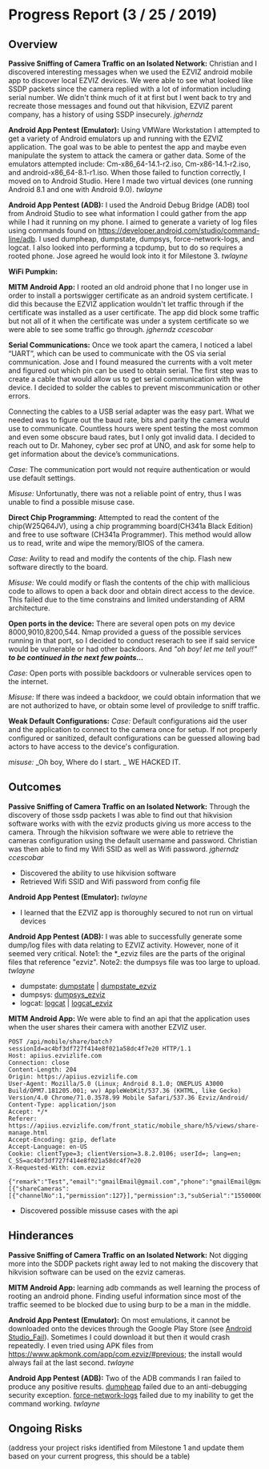 # Progress Report (3 / 25 / 2019)
## Overview
**Passive Sniffing of Camera Traffic on an Isolated Network:** Christian and I discovered interesting messages when we used the EZVIZ android mobile app to discover local EZVIZ devices. We were able to see what looked like SSDP packets since the camera replied with a lot of information including serial number. We didn't think much of it at first but I went back to try and recreate those messages and found out that hikvision, EZVIZ parent company, has a history of using SSDP insecurely. _jgherndz_ 
  
**Android App Pentest (Emulator):** Using VMWare Workstation I attempted to get a variety of Android emulators up and running with the EZVIZ application. The goal was to be able to pentest the app and maybe even manipulate the system to attack the camera or gather data. Some of the emulators attempted include: Cm-x86_64-14.1-r2.iso, Cm-x86-14.1-r2.iso, and android-x86_64-8.1-r1.iso. When those failed to function correctly, I moved on to Android Studio. Here I made two virtual devices (one running Android 8.1 and one with Android 9.0). _twlayne_
  
**Android App Pentest (ADB):** I used the Android Debug Bridge (ADB) tool from Android Studio to see what information I could gather from the app while I had it running on my phone. I aimed to generate a variety of log files using commands found on https://developer.android.com/studio/command-line/adb. I used dumpheap, dumpstate, dumpsys, force-network-logs, and logcat. I also looked into performing a tcpdump, but to do so requires a rooted phone. Jose agreed he would look into it for Milestone 3. _twlayne_
  
**WiFi Pumpkin:**
  
**MITM Android App:** I rooted an old android phone that I no longer use in order to install a portswigger certificate as an android system certificate. I did this because the EZVIZ application wouldn't let traffic through if the certificate was installed as a user certificate. The app did block some traffic but not all of it when the certificate was under a system certificate so we were able to see some traffic go through. _jgherndz_ _ccescobar_
  
  
**Serial Communications:**
Once we took apart the camera, I noticed a label “UART”, which can be used to communicate with the OS via serial communication. Jose and I found measured the currents with a volt meter and figured out which pin can be used to obtain serial. <add picture of the serial port in the camera> 
The first step was to create a cable that would allow us to get serial communication with the device. I decided to solder the cables to prevent miscommunication or other errors. 

Connecting the cables to a USB serial adapter was the easy part. What we needed was to figure out the baud rate, bits and parity the camera would use to communicate. Countless hours were spent testing the most common and even some obscure baud rates, but I only got invalid data. <insert picture of the invalid data.> I decided to reach out to Dr. Mahoney, cyber sec prof at UNO, and ask for some help to get information about the device’s communications. 
  
   *Case:*
  The communication port would not require authentication or would use default settings. 
  
   *Misuse:*
  Unfortunatly, there was not a reliable point of entry, thus I was unable to find a possible misuse case.
  
  **Direct Chip Programming:**
  Attempted to read the content of the chip(W25Q64JV), using a chip programming board(CH341a Black Edition) and free to use software (CH341a Programmer). This method would allow us to read, write and wipe the memory/BIOS of the camera. 
  
   *Case:*
  Avility to read and modify the contents of the chip. Flash new software directly to the board. 
   
   *Misuse:*
    We could modify or flash the contents of the chip with mallicious code to allows to open a back door and obtain direct access to the device. This failed due to the time constrains and limited understanding of ARM architecture. 
  
  **Open ports in the device:**
  There are several open pots on my device 8000,9010,8200,544. Nmap provided a guess of the possible services running in that port, so I decided to conduct reserach to see if said service would be vulnerable or had other backdoors. And _"oh boy! let me tell you!!"_  _**to be continued in the next few points...**_
  
  *Case:*
  Open ports with possible backdoors or vulnerable services open to the internet. 
  
  *Misuse:*
  If there was indeed a backdoor, we could obtain information that we are not authorized to have, or obtain some level of proviledge to sniff traffic.  
  
  **Weak Default Configurations:**
  *Case:*
  Default configurations aid the user and the application to connect to the camera once for setup. If not properly configured or sanitized, default configurations can be guessed allowing bad actors to have access to the device's configuration. 
  
   *misuse:*
   _Oh boy, Where do I start. _ WE HACKED IT. 
  
## Outcomes
**Passive Sniffing of Camera Traffic on an Isolated Network:** Through the discovery of those ssdp packets I was able to find out that hikvision software works with with the ezviz products giving us more access to the camera. Through the hikvision software we were able to retrieve the cameras configuration using the default username and password. Christian was then able to find my Wifi SSID as well as Wifi password. _jgherndz_ _ccescobar_
* Discovered the ability to use hikvision software
* Retrieved Wifi SSID and Wifi password from config file
  
**Android App Pentest (Emulator):** _twlayne_
* I learned that the EZVIZ app is thoroughly secured to not run on virtual devices
  
**Android App Pentest (ADB):** I was able to successfully generate some dump/log files with data relating to EZVIZ activity. However, none of it seemed very critical. Note1: the *_ezviz files are the parts of the original files that reference "ezviz". Note2: the dumpsys file was too large to upload. _twlayne_
* dumpstate: [dumpstate](ADB/dumpstate.txt) | [dumpstate_ezviz](ADB/dumpstate_ezviz.txt)
* dumpsys: [dumpsys_ezviz](ADB/dumpsys_ezviz.txt)
* logcat: [logcat](ADB/logcat.txt) | [logcat_ezviz](ADB/logcat_ezviz.txt)

**MITM Android App:** We were able to find an api that the application uses when the user shares their camera with another EZVIZ user.
```
POST /api/mobile/share/batch?sessionId=ac4bf3df727f414e8f021a58dc4f7e20 HTTP/1.1
Host: apiius.ezvizlife.com
Connection: close
Content-Length: 204
Origin: https://apiius.ezvizlife.com
User-Agent: Mozilla/5.0 (Linux; Android 8.1.0; ONEPLUS A3000 Build/OPM7.181205.001; wv) AppleWebKit/537.36 (KHTML, like Gecko) Version/4.0 Chrome/71.0.3578.99 Mobile Safari/537.36 Ezviz/Android/
Content-Type: application/json
Accept: */*
Referer: https://apiius.ezvizlife.com/front_static/mobile_share/h5/views/share-manage.html
Accept-Encoding: gzip, deflate
Accept-Language: en-US
Cookie: clientType=3; clientVersion=3.8.2.0106; userId=; lang=en; C_SS=ac4bf3df727f414e8f021a58dc4f7e20
X-Requested-With: com.ezviz

{"remark":"Test","email":"gmailEmail@gmail.com","phone":"gmailEmail@gmail.com","account":"","shareDeviceInfos":[{"shareCameras":[{"channelNo":1,"permission":127}],"permission":3,"subSerial":"155000000"}]}
```
* Discovered possible missuse cases with the api

## Hinderances
**Passive Sniffing of Camera Traffic on an Isolated Network:** Not digging more into the SDDP packets right away led to not making the discovery that hikvision software can be used on the ezviz cameras.

**MITM Android App:** learning adb commands as well learning the process of rooting an android phone. Finding useful information since most of the traffic seemed to be blocked due to using burp to be a man in the middle.
  
**Android App Pentest (Emulator):** On most emulations, it cannot be downloaded onto the devices through the Google Play Store (see [Android Studio_Fail](PlayStoreFail.JPG)). Sometimes I could download it but then it would crash repeatedly. I even tried using APK files from https://www.apkmonk.com/app/com.ezviz/#previous; the install would always fail at the last second. _twlayne_
  
**Android App Pentest (ADB):** Two of the ADB commands I ran failed to produce any positive results. [dumpheap](ADB/dumpheap_fail.JPG) failed due to an anti-debugging security exception. [force-network-logs](ADB/forceNetworkLogs_fail.JPG) failed due to my inability to get the command working. _twlayne_

## Ongoing Risks
(address your project risks identified from Milestone 1 and update them based on your current progress, this should be a table)
